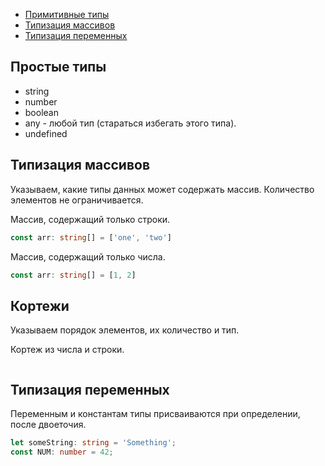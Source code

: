 * [Примитивные типы](https://github.com/2gnc/WebRes/blob/master/typeScript.md#Простые-типы)
* [Типизация массивов](https://github.com/2gnc/WebRes/blob/master/typeScript.md#Типизация-массивов)
* [Типизация переменных](https://github.com/2gnc/WebRes/blob/master/typeScript.md#Типизация-переменных)

## Простые типы
* string
* number
* boolean
* any - любой тип (стараться избегать этого типа). 
* undefined

## Типизация массивов
Указываем, какие типы данных может содержать массив. Количество элементов не ограничивается. 

Массив, содержащий только строки.
```typescript 
const arr: string[] = ['one', 'two']
```
Массив, содержащий только числа.
```typescript 
const arr: string[] = [1, 2]
```
## Кортежи
Указываем порядок элементов, их количество и тип. 

Кортеж из числа и строки. 
```typescript
```

## Типизация переменных
Переменным и константам типы присваиваются при определении, после двоеточия.

```typescript
let someString: string = 'Something';
const NUM: number = 42;
```
